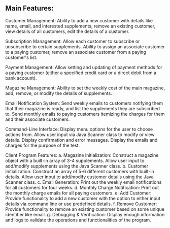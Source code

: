 ## Main Features:

Customer Management:
Ability to add a new customer with details like name, email, and interested supplements, remove an existing customer, view details of all customers, edit the details of a customer.

Subscription Management:
Allow each customer to subscribe or unsubscribe to certain supplements. Ability to assign an associate customer to a paying customer, remove an associate customer from a paying customer's list.

Payment Management:
Allow setting and updating of payment methods for a paying customer (either a specified credit card or a direct debit from a bank account).

Magazine Management:
Ability to set the weekly cost of the main magazine, add, remove, or modify the details of supplements.

Email Notification System:
Send weekly emails to customers notifying them that their magazine is ready, and list the supplements they are subscribed to. Send monthly emails to paying customers itemizing the charges for them and their associate customers.

Command-Line Interface:
Display menu options for the user to choose actions from. Allow user input via Java Scanner class to modify or view details. Display confirmation and error messages. Display the emails and charges for the purpose of the test.

Client Program Features:
a. Magazine Initialization: Construct a magazine object with a built-in array of 3-4 supplements. Allow user input to add/modify supplements using the Java Scanner class.
b. Customer Initialization: Construct an array of 5-6 different customers with built-in details. Allow user input to add/modify customer details using the Java Scanner class.
c. Email Generation: Print out the weekly email notifications for all customers for four weeks.
d. Monthly Charge Notification: Print out the monthly charge emails for all paying customers.
e. Add Customer: Provide functionality to add a new customer with the option to either input details via command line or use predefined details.
f. Remove Customer: Provide functionality to remove an existing customer based on some unique identifier like email.
g. Debugging & Verification: Display enough information and logs to validate the operations and functionalities of the program.